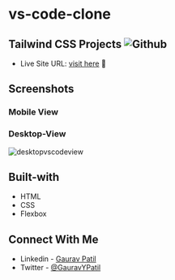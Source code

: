 # vs-code-clone

## Tailwind CSS Projects ![Github](https://github.com/GauravPatil301/FSJS2/tree/main/HTMLandCSSassignment/VS%20Code%20Clone%20Tailwind%20CSS%20Project)
- Live Site URL: [visit here](https://gauravpatil-vs-clone.netlify.app/) :rocket:

## Screenshots

### Mobile View



### Desktop-View

![desktopvscodeview](https://user-images.githubusercontent.com/102862547/222959065-7e17d51f-99e4-425d-8883-34669017969a.jpg)

## Built-with
- HTML
- CSS
- Flexbox

## Connect With Me
- Linkedin - [Gaurav Patil](https://www.linkedin.com/in/gaurav-patil301/)
- Twitter - [@GauravYPatil](https://twitter.com/GauravYPatil)
